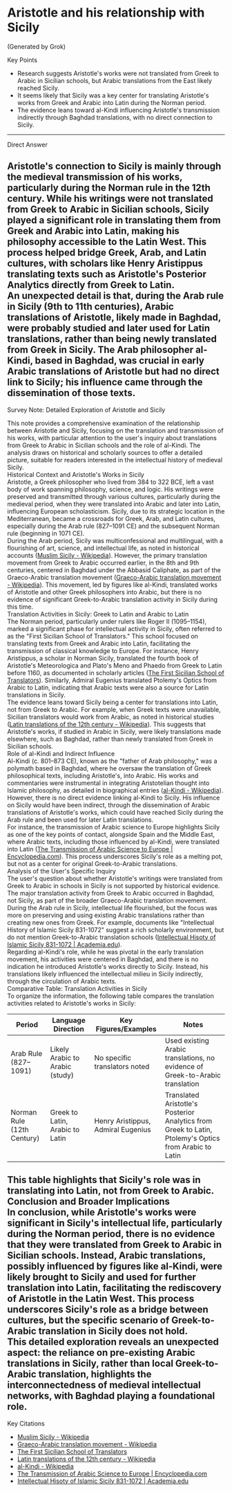 # Aristotle and his relationship with Sicily

(Generated by Grok)

Key Points

* Research suggests Aristotle's works were not translated from Greek to Arabic in Sicilian schools, but Arabic translations from the East likely reached Sicily.  
* It seems likely that Sicily was a key center for translating Aristotle's works from Greek and Arabic into Latin during the Norman period.  
* The evidence leans toward al-Kindi influencing Aristotle's transmission indirectly through Baghdad translations, with no direct connection to Sicily.

---

Direct Answer

Aristotle's connection to Sicily is mainly through the medieval transmission of his works, particularly during the Norman rule in the 12th century. While his writings were not translated from Greek to Arabic in Sicilian schools, Sicily played a significant role in translating them from Greek and Arabic into Latin, making his philosophy accessible to the Latin West. This process helped bridge Greek, Arab, and Latin cultures, with scholars like Henry Aristippus translating texts such as Aristotle's Posterior Analytics directly from Greek to Latin.  
An unexpected detail is that, during the Arab rule in Sicily (9th to 11th centuries), Arabic translations of Aristotle, likely made in Baghdad, were probably studied and later used for Latin translations, rather than being newly translated from Greek in Sicily. The Arab philosopher al-Kindi, based in Baghdad, was crucial in early Arabic translations of Aristotle but had no direct link to Sicily; his influence came through the dissemination of those texts.  
---

Survey Note: Detailed Exploration of Aristotle and Sicily

This note provides a comprehensive examination of the relationship between Aristotle and Sicily, focusing on the translation and transmission of his works, with particular attention to the user's inquiry about translations from Greek to Arabic in Sicilian schools and the role of al-Kindi. The analysis draws on historical and scholarly sources to offer a detailed picture, suitable for readers interested in the intellectual history of medieval Sicily.  
Historical Context and Aristotle's Works in Sicily  
Aristotle, a Greek philosopher who lived from 384 to 322 BCE, left a vast body of work spanning philosophy, science, and logic. His writings were preserved and transmitted through various cultures, particularly during the medieval period, when they were translated into Arabic and later into Latin, influencing European scholasticism. Sicily, due to its strategic location in the Mediterranean, became a crossroads for Greek, Arab, and Latin cultures, especially during the Arab rule (827–1091 CE) and the subsequent Norman rule (beginning in 1071 CE).  
During the Arab period, Sicily was multiconfessional and multilingual, with a flourishing of art, science, and intellectual life, as noted in historical accounts ([Muslim Sicily \- Wikipedia](https://en.wikipedia.org/wiki/Muslim_Sicily)). However, the primary translation movement from Greek to Arabic occurred earlier, in the 8th and 9th centuries, centered in Baghdad under the Abbasid Caliphate, as part of the Graeco-Arabic translation movement ([Graeco-Arabic translation movement \- Wikipedia](https://en.wikipedia.org/wiki/Graeco-Arabic_translation_movement)). This movement, led by figures like al-Kindi, translated works of Aristotle and other Greek philosophers into Arabic, but there is no evidence of significant Greek-to-Arabic translation activity in Sicily during this time.  
Translation Activities in Sicily: Greek to Latin and Arabic to Latin  
The Norman period, particularly under rulers like Roger II (1095–1154), marked a significant phase for intellectual activity in Sicily, often referred to as the "First Sicilian School of Translators." This school focused on translating texts from Greek and Arabic into Latin, facilitating the transmission of classical knowledge to Europe. For instance, Henry Aristippus, a scholar in Norman Sicily, translated the fourth book of Aristotle's Meteorologica and Plato's Meno and Phaedo from Greek to Latin before 1160, as documented in scholarly articles ([The First Sicilian School of Translators](https://www.scielo.org.mx/scielo.php?script=sci_arttext&pid=S0185-30582009000100006)). Similarly, Admiral Eugenius translated Ptolemy's Optics from Arabic to Latin, indicating that Arabic texts were also a source for Latin translations in Sicily.  
The evidence leans toward Sicily being a center for translations into Latin, not from Greek to Arabic. For example, when Greek texts were unavailable, Sicilian translators would work from Arabic, as noted in historical studies ([Latin translations of the 12th century \- Wikipedia](https://en.wikipedia.org/wiki/Latin_translations_of_the_12th_century)). This suggests that Aristotle's works, if studied in Arabic in Sicily, were likely translations made elsewhere, such as Baghdad, rather than newly translated from Greek in Sicilian schools.  
Role of al-Kindi and Indirect Influence  
Al-Kindi (c. 801–873 CE), known as the "father of Arab philosophy," was a polymath based in Baghdad, where he oversaw the translation of Greek philosophical texts, including Aristotle's, into Arabic. His works and commentaries were instrumental in integrating Aristotelian thought into Islamic philosophy, as detailed in biographical entries ([al-Kindi \- Wikipedia](https://en.wikipedia.org/wiki/Al-Kindi)). However, there is no direct evidence linking al-Kindi to Sicily. His influence on Sicily would have been indirect, through the dissemination of Arabic translations of Aristotle's works, which could have reached Sicily during the Arab rule and been used for later Latin translations.  
For instance, the transmission of Arabic science to Europe highlights Sicily as one of the key points of contact, alongside Spain and the Middle East, where Arabic texts, including those influenced by al-Kindi, were translated into Latin ([The Transmission of Arabic Science to Europe | Encyclopedia.com](https://www.encyclopedia.com/science/encyclopedias-almanacs-transcripts-and-maps/transmission-arabic-science-europe)). This process underscores Sicily's role as a melting pot, but not as a center for original Greek-to-Arabic translations.  
Analysis of the User's Specific Inquiry  
The user's question about whether Aristotle's writings were translated from Greek to Arabic in schools in Sicily is not supported by historical evidence. The major translation activity from Greek to Arabic occurred in Baghdad, not Sicily, as part of the broader Graeco-Arabic translation movement. During the Arab rule in Sicily, intellectual life flourished, but the focus was more on preserving and using existing Arabic translations rather than creating new ones from Greek. For example, documents like "Intellectual History of Islamic Sicily 831-1072" suggest a rich scholarly environment, but do not mention Greek-to-Arabic translation schools ([Intellectual Hisoty of Islamic Sicily 831-1072 | Academia.edu](https://www.academia.edu/6551884/Intellectual_Hisoty_of_Islamic_Sicily_831_1072)).  
Regarding al-Kindi's role, while he was pivotal in the early translation movement, his activities were centered in Baghdad, and there is no indication he introduced Aristotle's works directly to Sicily. Instead, his translations likely influenced the intellectual milieu in Sicily indirectly, through the circulation of Arabic texts.  
Comparative Table: Translation Activities in Sicily  
To organize the information, the following table compares the translation activities related to Aristotle's works in Sicily:

| Period | Language Direction | Key Figures/Examples | Notes |
| ----- | ----- | ----- | ----- |
| Arab Rule (827–1091) | Likely Arabic to Arabic (study) | No specific translators noted | Used existing Arabic translations, no evidence of Greek-to-Arabic translation |
| Norman Rule (12th Century) | Greek to Latin, Arabic to Latin | Henry Aristippus, Admiral Eugenius | Translated Aristotle's Posterior Analytics from Greek to Latin, Ptolemy's Optics from Arabic to Latin |

This table highlights that Sicily's role was in translating into Latin, not from Greek to Arabic.  
Conclusion and Broader Implications  
In conclusion, while Aristotle's works were significant in Sicily's intellectual life, particularly during the Norman period, there is no evidence that they were translated from Greek to Arabic in Sicilian schools. Instead, Arabic translations, possibly influenced by figures like al-Kindi, were likely brought to Sicily and used for further translation into Latin, facilitating the rediscovery of Aristotle in the Latin West. This process underscores Sicily's role as a bridge between cultures, but the specific scenario of Greek-to-Arabic translation in Sicily does not hold.  
This detailed exploration reveals an unexpected aspect: the reliance on pre-existing Arabic translations in Sicily, rather than local Greek-to-Arabic translation, highlights the interconnectedness of medieval intellectual networks, with Baghdad playing a foundational role.  
---

Key Citations

* [Muslim Sicily \- Wikipedia](https://en.wikipedia.org/wiki/Muslim_Sicily)  
* [Graeco-Arabic translation movement \- Wikipedia](https://en.wikipedia.org/wiki/Graeco-Arabic_translation_movement)  
* [The First Sicilian School of Translators](https://www.scielo.org.mx/scielo.php?script=sci_arttext&pid=S0185-30582009000100006)  
* [Latin translations of the 12th century \- Wikipedia](https://en.wikipedia.org/wiki/Latin_translations_of_the_12th_century)  
* [al-Kindi \- Wikipedia](https://en.wikipedia.org/wiki/Al-Kindi)  
* [The Transmission of Arabic Science to Europe | Encyclopedia.com](https://www.encyclopedia.com/science/encyclopedias-almanacs-transcripts-and-maps/transmission-arabic-science-europe)  
* [Intellectual Hisoty of Islamic Sicily 831-1072 | Academia.edu](https://www.academia.edu/6551884/Intellectual_Hisoty_of_Islamic_Sicily_831_1072)

